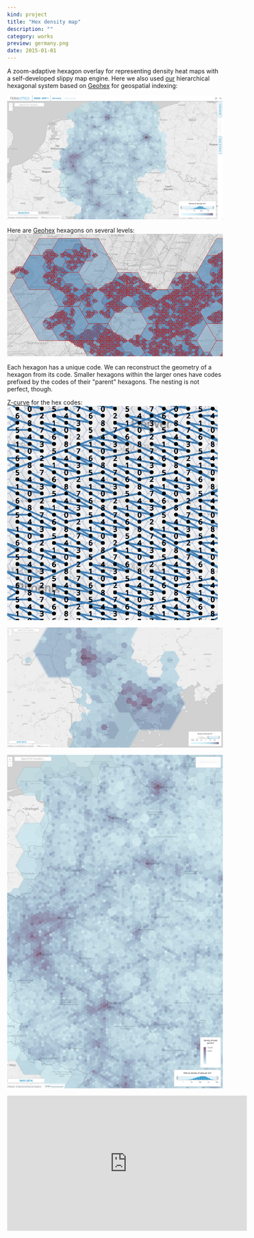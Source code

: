 ```yaml
---
kind: project
title: "Hex density map"
description: ""
category: works
preview: germany.png
date: 2015-01-01
---
```

A zoom-adaptive hexagon overlay for representing density heat maps 
with a self-developed slippy map engine. 
Here we also used [our](https://github.com/teralytics/geohex) hierarchical hexagonal system based on 
[Geohex](https://github.com/ilyabo/geohex.js)
for geospatial indexing: 

![](germany.png)

Here are [Geohex](https://github.com/ilyabo/geohex.js) hexagons on several levels: 
[![](geohex.png)](https://github.com/ilyabo/geohex.js)

Each hexagon has a unique code.
We can reconstruct the geometry of a hexagon from its code.
Smaller hexagons within the larger ones have codes prefixed by the codes of their "parent" hexagons.
The nesting is not perfect, though. 

 
[Z-curve](https://en.wikipedia.org/wiki/Z-order_curve) for the hex codes:
![](hex-codes-zcurve0.png)

![](china-hexagons.png)


![](germany2.png)


<iframe width="560" height="315" src="https://www.youtube.com/embed/pIZSfswEUaU?rel=0&amp;controls=0&amp;showinfo=0" frameborder="0" allow="autoplay; encrypted-media" allowfullscreen></iframe>

